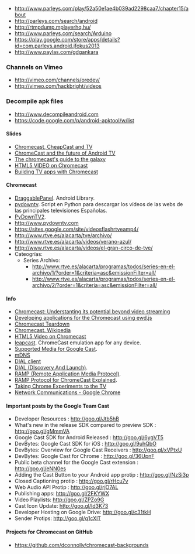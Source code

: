 * http://www.parleys.com/play/52a50e1ae4b039ad2298caa7/chapter15/about
* http://parleys.com/search/android
* http://rtmpdump.mplayerhq.hu/
* http://www.parleys.com/search/Arduino
* https://play.google.com/store/apps/details?id=com.parleys.android.jfokus2013
* http://www.paylas.com/gdgankara

### Channels on Vimeo
* http://vimeo.com/channels/oredev/
* http://vimeo.com/hackbright/videos

### Decompile apk files
* http://www.decompileandroid.com
* https://code.google.com/p/android-apktool/w/list

#### Slides
* [Chromecast, CheapCast and TV](https://speakerdeck.com/mauimauer/chromecast-cheapcast-and-tv)
* [ChromeCast and the future of Android TV](http://www.slideshare.net/mauimauer/chrome-cast-and-android-tv-add14)
* [The chromecast's guide to the galaxy](http://www.slideshare.net/rocboronat/the-chromecasts-guide-to-the-galaxy)
* [HTML5 VIDEO on Chromecast](http://www.slideshare.net/KatsumiOny/html5-video-on-chromecast)
* [Building TV apps with Chromecast](http://www.slideshare.net/everywaretech/building-tv-apps-with-chromecast)

#### Chromecast
* [DraggablePanel](https://github.com/pedrovgs/DraggablePanel). Android Library.
* [pydowntv](https://code.google.com/p/pydowntv/). 
Script en Python para descargar los vídeos de las webs de las principales televisiones Españolas.
* [PyDownTV2](https://github.com/aabilio/PyDownTV2).
* http://www.pydowntv.com
* https://sites.google.com/site/videosflashrtveamp4/
* http://www.rtve.es/alacarta/tve/archivo/
* http://www.rtve.es/alacarta/videos/verano-azul/
* http://www.rtve.es/alacarta/videos/el-gran-circo-de-tve/
* Cateogrías:
  * Series Archivo: 
    * http://www.rtve.es/alacarta/programas/todos/series-en-el-archivo/1/?order=1&criteria=asc&emissionFilter=all/
    * http://www.rtve.es/alacarta/programas/todos/series-en-el-archivo/2/?order=1&criteria=asc&emissionFilter=all/

#### Info 

* [Chromecast: Understanting its potential beyond video streaming](http://robtweed.wordpress.com/2014/04/05/chromecast-understanding-its-potential/)
* [Developing applications for the Chromecast using ewd.js](http://robtweed.wordpress.com/2014/04/07/developing-applications-for-the-chromecast-using-ewd-js/)
* [Chromecast Teardown](http://www.ifixit.com/Teardown/Chromecast+Teardown/16069)
* [Chromecast. Wikipedia](http://en.wikipedia.org/wiki/Chromecast)
* [HTML5 Video on Chromecast](http://www.slideshare.net/KatsumiOny/html5-video-on-chromecast?qid=5f4e320a-b4ba-4e7f-a7e6-011dd598307a&v=default&b=&from_search=2)
* [leapcast](https://github.com/dz0ny/leapcast). ChromeCast emulation app for any device.
* [Supported Media for Google Cast](https://developers.google.com/cast/docs/media).
* [mDNS](http://en.wikipedia.org/wiki/Multicast_DNS)
* [DIAL client](https://github.com/entertailion/DIAL)
* [DIAL (DIscovery And Launch)](http://www.dial-multiscreen.org).
* [RAMP (Remote Application Media Protocol)](https://github.com/dz0ny/leapcast/wiki/RAMP-protocol).
* [RAMP Protocol for ChromeCast Explained](https://plus.google.com/+LeonNicholls/posts/b3wCmToPehK).
* [Taking Chrome Experiments to the TV](http://googledevelopers.blogspot.com.es/2014/03/taking-chrome-experiments-to-tv.html)
* [Network Communications - Google Chrome](https://developer.chrome.com/apps/app_network)

#### Important posts by the Google Team Cast
* Developer Resources : http://goo.gl/Jtb5hB
* What's new in the release SDK compared to preview SDK : http://goo.gl/gMmmVA
* Google Cast SDK for Android Released : http://goo.gl/6ygVT5
* DevBytes: Google Cast SDK for iOS : http://goo.gl/9uhQbO
* DevBytes: Overview for Google Cast Receivers : http://goo.gl/xVPtxU
* DevBytes: Google Cast for Chrome : http://goo.gl/36UpnF
* Public beta channel for the Google Cast extension : http://goo.gl/eNN0es
* Adding the Cast Button to your Android app protip : http://goo.gl/NzSi3p
* Closed Captioning protip : http://goo.gl/rHcu7v
* Web Audio API Protip : http://goo.gl/rjO7AL
* Publishing apps: http://goo.gl/2FKYWX
* Video Playlists: http://goo.gl/ZPZo9G
* Cast Icon Update: http://goo.gl/Id3K73
* Developer Hosting on Google Drive: http://goo.gl/c31tkH
* Sender Protips: http://goo.gl/q1cXlT﻿

#### Projects for Chromecast on GitHub
* https://github.com/dconnolly/chromecast-backgrounds
